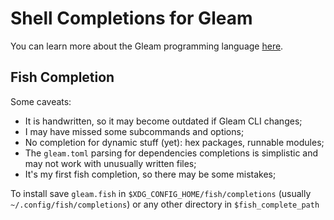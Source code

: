 # Shell Completions for Gleam

You can learn more about the Gleam programming language
[here](https://gleam.run/).


## Fish Completion

Some caveats:
- It is handwritten, so it may become outdated if Gleam CLI changes;
- I may have missed some subcommands and options;
- No completion for dynamic stuff (yet): hex packages, runnable modules;
- The `gleam.toml` parsing for dependencies completions is simplistic and may
  not work with unusually written files;
- It's my first fish completion, so there may be some mistakes;

To install save `gleam.fish` in `$XDG_CONFIG_HOME/fish/completions`
(usually `~/.config/fish/completions`)
or any other directory in `$fish_complete_path`

